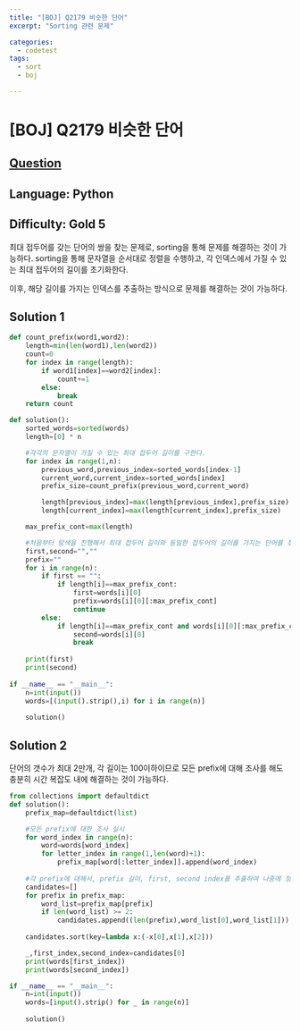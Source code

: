 ```yaml
---
title: "[BOJ] Q2179 비슷한 단어"
excerpt: "Sorting 관련 문제"

categories:
  - codetest
tags:
  - sort
  - boj

---
```

# [BOJ] Q2179 비슷한 단어
## [Question](https://www.acmicpc.net/problem/2179)
## Language: Python
## Difficulty: Gold 5

최대 접두어를 갖는 단어의 쌍을 찾는 문제로, sorting을 통해 문제를 해결하는 것이 가능하다. sorting을 통해 문자열을 순서대로 정렬을 수행하고, 각 인덱스에서 가질 수 있는 최대 접두어의 길이를 초기화한다.

이후, 해당 길이를 가지는 인덱스를 추출하는 방식으로 문제를 해결하는 것이 가능하다.

## Solution 1  

```python
def count_prefix(word1,word2):
    length=min(len(word1),len(word2))
    count=0
    for index in range(length):
        if word1[index]==word2[index]:
            count+=1
        else:
            break
    return count

def solution():
    sorted_words=sorted(words)
    length=[0] * n

    #각각의 문자열이 가질 수 있는 최대 접두어 길이를 구한다.
    for index in range(1,n):
        previous_word,previous_index=sorted_words[index-1]
        current_word,current_index=sorted_words[index]
        prefix_size=count_prefix(previous_word,current_word)

        length[previous_index]=max(length[previous_index],prefix_size)
        length[current_index]=max(length[current_index],prefix_size)

    max_prefix_cont=max(length)

    #처음부터 탐색을 진행해서 최대 접두어 길이와 동일한 접두어의 길이를 가지는 단어를 찾는다.
    first,second="",""
    prefix=""
    for i in range(n):
        if first == "":
            if length[i]==max_prefix_cont:
                first=words[i][0]
                prefix=words[i][0][:max_prefix_cont]
                continue
        else:
            if length[i]==max_prefix_cont and words[i][0][:max_prefix_cont] == prefix:
                second=words[i][0]
                break
        
    print(first)
    print(second)             
      
if __name__ == "__main__":
    n=int(input())
    words=[(input().strip(),i) for i in range(n)]
    
    solution()
```

## Solution 2

단어의 갯수가 최대 2만개, 각 길이는 100이하이므로 모든 prefix에 대해 조사를 해도 충분히 시간 복잡도 내에 해결하는 것이 가능하다.

```python
from collections import defaultdict
def solution():
    prefix_map=defaultdict(list)

    #모든 prefix에 대한 조사 실시
    for word_index in range(n):
        word=words[word_index]
        for letter_index in range(1,len(word)+1):
            prefix_map[word[:letter_index]].append(word_index)
    
    #각 prefix에 대해서, prefix 길이, first, second index를 추출하여 나중에 정렬을 통해 최대 prefix 길이, 가장 빠른 first, second index 순서쌍을 찾는다.
    candidates=[]
    for prefix in prefix_map:
        word_list=prefix_map[prefix]
        if len(word_list) >= 2:
            candidates.append((len(prefix),word_list[0],word_list[1]))
    
    candidates.sort(key=lambda x:(-x[0],x[1],x[2]))

    _,first_index,second_index=candidates[0]
    print(words[first_index])
    print(words[second_index])

if __name__ == "__main__":
    n=int(input())
    words=[input().strip() for _ in range(n)]
    
    solution()
```
